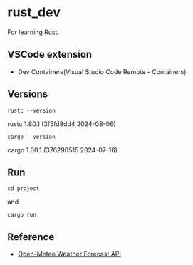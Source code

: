 # rust_dev

For learning Rust.

## VSCode extension

 - Dev Containers(Visual Studio Code Remote - Containers)

## Versions

```
rustc --version
```

rustc 1.80.1 (3f5fd8dd4 2024-08-06) 

```
cargo --version
```

cargo 1.80.1 (376290515 2024-07-16)

## Run

```
cd project
```

and

```
cargo run
```

## Reference

 - [Open-Meteo Weather Forecast API](https://open-meteo.com/en/docs)
